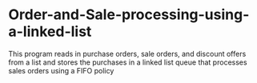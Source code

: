 # Order-and-Sale-processing-using-a-linked-list
This program reads in purchase orders, sale orders, and discount offers from a list and stores the purchases in a linked list queue that processes sales orders using a FIFO policy
